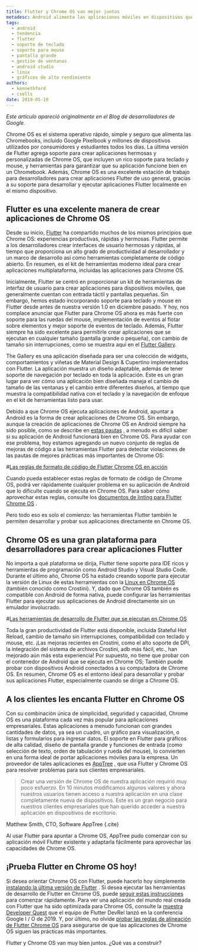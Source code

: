 ```yaml
---
title: Flutter y Chrome OS van mejor juntos
metadesc: Android alimenta las aplicaciones móviles en dispositivos que van mucho más allá de su típico teléfono inteligente de pantalla pequeña.
tags:
  - android
  - tendencia
  - flutter
  - soporte de teclado
  - soporte para mouse
  - pantalla grande
  - gestión de ventanas
  - android studio
  - linux
  - gráficos de alto rendimiento
authors:
  - kennethford
  - csells
date: 2019-05-10
---
```


_Este artículo apareció originalmente en el Blog de desarrolladores de Google._

Chrome OS es el sistema operativo rápido, simple y seguro que alimenta las Chromebooks, incluido Google Pixelbook y millones de dispositivos utilizados por consumidores y estudiantes todos los días. La última versión de Flutter agrega soporte para crear aplicaciones hermosas y personalizadas de Chrome OS, que incluyen un rico soporte para teclado y mouse, y herramientas para garantizar que su aplicación funcione bien en un Chromebook. Además, Chrome OS es una excelente estación de trabajo para desarrolladores para crear aplicaciones Flutter de uso general, gracias a su soporte para desarrollar y ejecutar aplicaciones Flutter localmente en el mismo dispositivo.

## Flutter es una excelente manera de crear aplicaciones de Chrome OS

Desde su inicio, [Flutter](https://flutter.dev/) ha compartido muchos de los mismos principios que Chrome OS: experiencias productivas, rápidas y hermosas. Flutter permite a los desarrolladores crear interfaces de usuario hermosas y rápidas, al tiempo que proporciona un alto grado de productividad al desarrollador y un marco de desarrollo así como herramientas completamente de código abierto. En resumen, es el kit de herramientas moderno ideal para crear aplicaciones multiplataforma, incluidas las aplicaciones para Chrome OS.

Inicialmente, Flutter se centró en proporcionar un kit de herramientas de interfaz de usuario para crear aplicaciones para dispositivos móviles, que generalmente cuentan con entrada táctil y pantallas pequeñas. Sin embargo, hemos estado incorporando soporte para teclado y mouse en Flutter desde antes de nuestra versión 1.0 en diciembre pasado. Y hoy, nos complace anunciar que Flutter para Chrome OS ahora es más fuerte con soporte para las ruedas del mouse, implementación de eventos al flotar sobre elementos y mejor soporte de eventos de teclado. Además, Flutter siempre ha sido excelente para permitirle crear aplicaciones que se ejecutan en cualquier tamaño (pantalla grande o pequeña), con cambio de tamaño sin interrupciones, como se muestra aquí en el [Flutter Gallery](https://github.com/flutter/gallery/).

The Gallery es una aplicación diseñada para ser una colección de widgets, comportamientos y viñetas de Material Design & Cupertino implementados con Flutter. La aplicación muestra un diseño adaptable, además de tener soporte de navegación por teclado en toda la aplicación. Este es un gran lugar para ver cómo una aplicación bien diseñada maneja el cambio de tamaño de las ventanas y el cambio entre diferentes diseños, al tiempo que muestra la compatibilidad nativa con el teclado y la navegación de enfoque en el kit de herramientas listo para usar.

Debido a que Chrome OS ejecuta aplicaciones de Android, apuntar a Android es la forma de crear aplicaciones de Chrome OS. Sin embargo, aunque la creación de aplicaciones de Chrome OS en Android siempre ha sido posible, como se describe en [estas pautas](/{{locale.code}}/android) , a menudo es difícil saber si su aplicación de Android funcionará bien en Chrome OS. Para ayudar con ese problema, hoy estamos agregando un nuevo conjunto de reglas de mejoras de código a las herramientas Flutter para detectar violaciones de las pautas de mejores prácticas más importantes de Chrome OS:

#[Las reglas de formato de código de Flutter Chrome OS en acción](ix://posts/flutter-and-chromeos-better-together/flutter-chromeos-lint-rules.png)

Cuando pueda establecer estas reglas de formato de código de Chrome OS, podrá ver rápidamente cualquier problema en su aplicación de Android que lo dificulte cuando se ejecuta en Chrome OS. Para saber cómo aprovechar estas reglas, consulte los [documentos de linting para Flutter Chrome OS](https://github.com/flutter/flutter/wiki/Linting-Flutter-apps-for-Chrome-OS) .

Pero todo eso es solo el comienzo: las herramientas Flutter también le permiten desarrollar y probar sus aplicaciones directamente en Chrome OS.

## Chrome OS es una gran plataforma para desarrolladores para crear aplicaciones Flutter

No importa a qué plataforma se dirija, Flutter tiene soporte para IDE ricos y herramientas de programación como Android Studio y Visual Studio Code. Durante el último año, Chrome OS ha estado creando soporte para ejecutar la versión de Linux de estas herramientas con la [Linux en Chrome OS](/{{locale.code}}/linux) (también conocido como Crostini). Y, dado que Chrome OS también es compatible con Android de forma nativa, puede configurar las herramientas Flutter para ejecutar sus aplicaciones de Android directamente sin un emulador involucrado.

#[Las herramientas de desarrollo de Flutter que se ejecutan en Chrome OS](ix://posts/flutter-and-chromeos-better-together/flutter-on-chromeos.gif)

Toda la gran productividad de Flutter está disponible, incluida Stateful Hot Reload, cambio de tamaño sin interrupciones, compatibilidad con teclado y mouse, etc. ¡Las mejoras recientes en Crostini, como el alto soporte de DPI, la integración del sistema de archivos Crostini, adb más fácil, etc., han mejorado aún más esta experiencia! Por supuesto, no tiene que probar con el contenedor de Android que se ejecuta en Chrome OS; También puede probar con dispositivos Android conectados a su computadora de Chrome OS. En resumen, Chrome OS es el entorno ideal para desarrollar y probar sus aplicaciones Flutter, especialmente cuando se dirige a Chrome OS.

## A los clientes les encanta Flutter en Chrome OS

Con su combinación única de simplicidad, seguridad y capacidad, Chrome OS es una plataforma cada vez más popular para aplicaciones empresariales. Estas aplicaciones a menudo funcionan con grandes cantidades de datos, ya sea un cuadro, un gráfico para visualización, o listas y formularios para ingresar datos. El soporte en Flutter para gráficos de alta calidad, diseño de pantalla grande y funciones de entrada (como selección de texto, orden de tabulación y rueda del mouse), lo convierten en una forma ideal de portar aplicaciones móviles para la empresa. Un proveedor de tales aplicaciones es [AppTree](https://apptreesoftware.com/) , que usa Flutter y Chrome OS para resolver problemas para sus clientes empresariales.

> Crear una versión de Chrome OS de nuestra aplicación requirió muy poco esfuerzo. En 10 minutos modificamos algunos valores y ahora nuestros usuarios tienen acceso a nuestra aplicación en una clase completamente nueva de dispositivos. Este es un gran negocio para nuestros clientes empresariales que han querido acceder a nuestra aplicación en dispositivos de escritorio.

Matthew Smith, CTO, Software AppTree {.cite}

Al usar Flutter para apuntar a Chrome OS, AppTree pudo comenzar con su aplicación móvil Flutter existente y adaptarla fácilmente para aprovechar las capacidades de Chrome OS.

## ¡Prueba Flutter en Chrome OS hoy!

Si desea orientar Chrome OS con Flutter, puede hacerlo hoy simplemente [instalando la última versión de Flutter](https://flutter.dev/docs/get-started/install) . Si desea ejecutar las herramientas de desarrollo de Flutter en Chrome OS, puede [seguir estas instrucciones](https://flutter.dev/docs/get-started/install/chromeos) para comenzar rápidamente. Para ver una aplicación del mundo real creada con Flutter que ha sido optimizada para Chrome OS, consulte la [muestra Developer Quest](https://github.com/2d-inc/developer_quest) que el equipo de Flutter DevRel lanzó en la conferencia Google I / O de 2019. Y, por último, no olvide [probar las reglas de alineación de Flutter Chrome OS](https://github.com/flutter/flutter/wiki/Linting-Flutter-apps-for-Chrome-OS) para asegurarse de que las aplicaciones de Chrome OS siguen las prácticas más importantes.

Flutter y Chrome OS van muy bien juntos. ¿Qué vas a construir?
